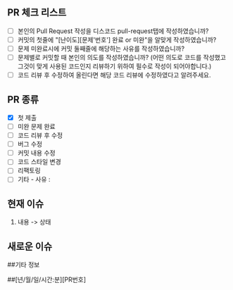 ## PR 체크 리스트
<!-- Pull Request시 아래에 해당하는 모든 체크 리스트를 채우고 올려주세요 -->
- [ ] 본인의 Pull Request 작성을 디스코드 pull-request탭에 작성하였습니까?
- [ ] 커밋의 첫줄에 "[난이도][문제'번호'] 완료 or 미완"을 알맞게 작성하였습니까?
- [ ] 문제 미완료시에 커밋 둘째줄에 해당하는 사유를 작성하였습니까?
- [ ] 문제별로 커밋할 때 본인의 의도를 작성하였습니까? (어떤 의도로 코드를 작성했고 그것이 맞게 사용된 코드인지 리뷰하기 위하여 필수로 작성이 되어야합니다.)
- [ ] 코드 리뷰 후 수정하여 올린다면 해당 코드 리뷰에 수정하였다고 알려주세요.

## PR 종류
<!-- Pull Request 올릴 때 괄호 안에 'x'을 추가하여 어떠한 종류의 Pull Request인지 알려주세요(기타의 이유는 꼭 '사유'도 적기) -->
- [x] 첫 제출
- [ ] 미완 문제 완료
- [ ] 코드 리뷰 후 수정
- [ ] 버그 수정
- [ ] 커밋 내용 수정
- [ ] 코드 스타일 변경
- [ ] 리팩토링
- [ ] 기타 - 사유 : 

## 현재 이슈
<!-- 현 Pull Request의 상황(도움이 필요한점)을 이슈 번호에 맞춰 적어주세요(다시 Pull Request할때도 이슈 번호는 동일하고 상태가 바뀌어야함)  -->

01. 내용 
    -> 상태

## 새로운 이슈
<!-- 현 PR의 새로운 이슈를 적어주세요 -->

##기타 정보

##[년/월/일/시간:분][PR번호]
